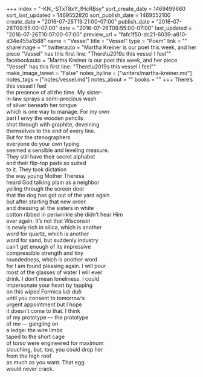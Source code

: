 +++
index = "-KN_-STxT8xY_fHcRBsy"
sort_create_date = 1469499660
sort_last_updated = 1469552820
sort_publish_date = 1469552100
create_date = "2016-07-25T19:21:00-07:00"
publish_date = "2016-07-26T09:55:00-07:00"
date = "2016-07-26T09:55:00-07:00"
last_updated = "2016-07-26T10:07:00-07:00"
preview_url = "fafc1f50-dc21-6039-a810-d34e455a1588"
name = "Vessel"
title = "Vessel"
type = "Poem"
link = ""
shareimage = ""
twitterauto = "Martha Kreiner is our poet this week, and her piece \"Vessel\" has this first line: \"There\u2019s this vessel I feel\""
facebookauto = "Martha Kreiner is our poet this week, and her piece \"Vessel\" has this first line: \"There\u2019s this vessel I feel\""
make_image_tweet = "False"
notes_byline = ["writers/martha-kreiner.md"]
notes_tags = ["notes/vessel.md"]
notes_about = ""
books = ""
+++
There’s this vessel I feel<br>
the presence of all the time. My sister-<br>
in-law sprays a semi-precious wash<br>
of silver beneath her tongue<br>
which is one way to manage. For my own<br>
part I envy the wooden pencils<br>
shot through with graphite, deveining<br>
themselves to the end of every line.<br>
But for the stenographers<br>
everyone do your own typing<br>
seemed a sensible and leveling measure.<br>
They still have their secret alphabet<br>
and their flip-top pads so suited<br>
to it. They took dictation<br>
the way young Mother Theresa<br>
heard God talking plain as a neighbor<br>
yelling through the screen door<br>
that the dog has got out of the yard again<br>
but after starting that new order<br>
and dressing all the sisters in white<br>
cotton ribbed in periwinkle she didn’t hear Him<br>
ever again. It’s not that Wisconsin<br>
is newly rich in silica, which is another<br>
word for quartz, which is another<br>
word for sand, but suddenly industry<br>
can’t get enough of its impressive<br>
compressible strength and tiny<br>
roundedness, which is another word<br> 
for I am found pleasing again. I will pour<br>
most of the glasses of water I will ever<br>
drink. I don’t mean loneliness. I could<br>
impersonate your heart by tapping<br>
on this wiped Formica _lub dub_<br>
until you consent to tomorrow’s<br>
urgent appointment but I hope<br>
it doesn’t come to that. I think<br>
of my prototype &mdash; the prototype<br>
of me &mdash; gangling on<br>
a ledge: the wire limbs<br>
taped to the short cage<br>
of torso were engineered for maximum<br>
slouching, but, too, you could drop her<br>
from the high roof<br>
as much as you want. That egg<br>
would never crack. 